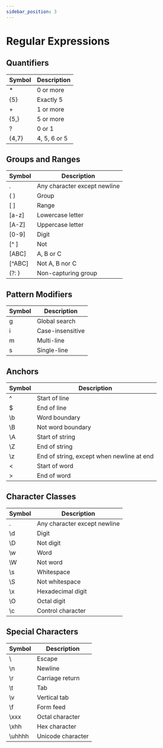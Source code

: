 ```yaml
---
sidebar_position: 3
---
```


# Regular Expressions

## Quantifiers

| Symbol  | Description  |
| ------- | ------------ |
| \*      | 0 or more    |
| \{5\}   | Exactly 5    |
| +       | 1 or more    |
| \{5,\}  | 5 or more    |
| ?       | 0 or 1       |
| \{4,7\} | 4, 5, 6 or 5 |

## Groups and Ranges

| Symbol | Description                  |
| ------ | ---------------------------- |
| .      | Any character except newline |
| ( )    | Group                        |
| [ ]    | Range                        |
| [a-z]  | Lowercase letter             |
| [A-Z]  | Uppercase letter             |
| [0-9]  | Digit                        |
| [^ ]   | Not                          |
| [ABC]  | A, B or C                    |
| [^ABC] | Not A, B nor C               |
| (?: )  | Non-capturing group          |

## Pattern Modifiers

| Symbol | Description      |
| ------ | ---------------- |
| g      | Global search    |
| i      | Case-insensitive |
| m      | Multi-line       |
| s      | Single-line      |

## Anchors

| Symbol | Description                               |
| ------ | ----------------------------------------- |
| ^      | Start of line                             |
| $      | End of line                               |
| \b     | Word boundary                             |
| \B     | Not word boundary                         |
| \A     | Start of string                           |
| \Z     | End of string                             |
| \z     | End of string, except when newline at end |
| \<     | Start of word                             |
| \>     | End of word                               |

## Character Classes

| Symbol | Description                  |
| ------ | ---------------------------- |
| .      | Any character except newline |
| \d     | Digit                        |
| \D     | Not digit                    |
| \w     | Word                         |
| \W     | Not word                     |
| \s     | Whitespace                   |
| \S     | Not whitespace               |
| \x     | Hexadecimal digit            |
| \O     | Octal digit                  |
| \c     | Control character            |

## Special Characters

| Symbol | Description       |
| ------ | ----------------- |
| \      | Escape            |
| \n     | Newline           |
| \r     | Carriage return   |
| \t     | Tab               |
| \v     | Vertical tab      |
| \f     | Form feed         |
| \xxx   | Octal character   |
| \xhh   | Hex character     |
| \uhhhh | Unicode character |
